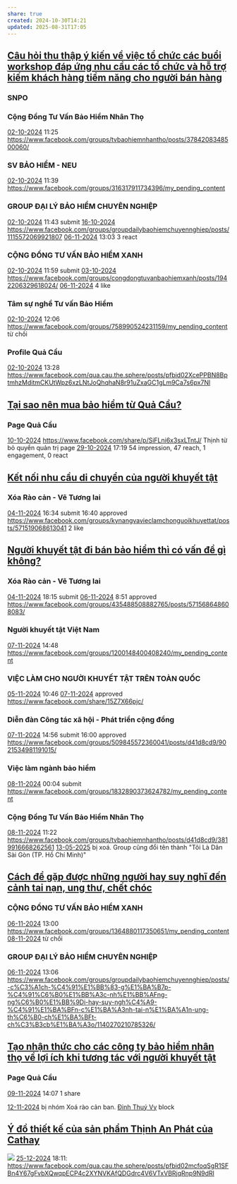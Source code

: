 ```yaml
---
share: true
created: 2024-10-30T14:21
updated: 2025-08-31T17:05
---
```

## [Câu hỏi thu thập ý kiến về việc tổ chức các buổi workshop đáp ứng nhu cầu các tổ chức và hỗ trợ kiếm khách hàng tiềm năng cho người bán hàng](../M%E1%BA%A1ng%20k%E1%BA%BFt%20n%E1%BB%91i%20nhu%20c%E1%BA%A7u/C%C3%A2u%20h%E1%BB%8Fi%20thu%20th%E1%BA%ADp%20%C3%BD%20ki%E1%BA%BFn%20v%E1%BB%81%20vi%E1%BB%87c%20t%E1%BB%95%20ch%E1%BB%A9c%20c%C3%A1c%20bu%E1%BB%95i%20workshop%20%C4%91%C3%A1p%20%E1%BB%A9ng%20nhu%20c%E1%BA%A7u%20c%C3%A1c%20t%E1%BB%95%20ch%E1%BB%A9c%20v%C3%A0%20h%E1%BB%97%20tr%E1%BB%A3%20ki%E1%BA%BFm%20kh%C3%A1ch%20h%C3%A0ng%20ti%E1%BB%81m%20n%C4%83ng%20cho%20ng%C6%B0%E1%BB%9Di%20b%C3%A1n%20h%C3%A0ng.md)
### SNPO
### Cộng Đồng Tư Vấn Bảo Hiểm Nhân Thọ
[02-10-2024](02-10-2024.md) 11:25 https://www.facebook.com/groups/tvbaohiemnhantho/posts/3784208348500060/

### SV BẢO HIỂM - NEU
[02-10-2024](02-10-2024.md) 11:39 https://www.facebook.com/groups/316317911734396/my_pending_content

### GROUP ĐẠI LÝ BẢO HIỂM CHUYÊN NGHIỆP
[02-10-2024](02-10-2024.md) 11:43 submit
[16-10-2024](16-10-2024.md) https://www.facebook.com/groups/groupdailybaohiemchuyennghiep/posts/1115572069921807
[06-11-2024](06-11-2024.md) 13:03 3 react

### CỘNG ĐỒNG TƯ VẤN BẢO HIỂM XANH
[02-10-2024](02-10-2024.md) 11:59 submit
[03-10-2024](03-10-2024.md) https://www.facebook.com/groups/congdongtuvanbaohiemxanh/posts/1942206329618024/
[06-11-2024](06-11-2024.md) 4 like
### Tâm sự nghề Tư vấn Bảo Hiểm
[02-10-2024](02-10-2024.md) 12:06 https://www.facebook.com/groups/758990524231159/my_pending_content
từ chối
### Profile Quả Cầu
[02-10-2024](02-10-2024.md) 13:28 https://www.facebook.com/qua.cau.the.sphere/posts/pfbid02XcePPBN8BptmhzMditmCKUtWpz6xzLNtJoQhqhaN8r91uZxaGC1gLm9Ca7s6px7Nl

## [Tại sao nên mua bảo hiểm từ Quả Cầu?](../Gi%C3%BAp%20nhau%20ki%E1%BA%BFm%20ti%E1%BB%81n/Ch%E1%BA%A1y%20ch%E1%BB%89%20ti%C3%AAu%20cho%20nh%C3%A2n%20vi%C3%AAn%20c%C3%B4ng%20ty/L%C3%A0m%20th%E1%BA%ADt/B%E1%BA%A3o%20hi%E1%BB%83m/Ki%E1%BA%BFm%20kh%C3%A1ch/T%E1%BA%A1i%20sao%20n%C3%AAn%20mua%20b%E1%BA%A3o%20hi%E1%BB%83m%20t%E1%BB%AB%20Qu%E1%BA%A3%20C%E1%BA%A7u.md)
### Page Quả Cầu
[10-10-2024](10-10-2024.md) https://www.facebook.com/share/p/SiFLni6x3sxLTntJ/
Thịnh từ bỏ quyền quản trị page
[29-10-2024](29-10-2024.md) 17:19 54 impression, 47 reach, 1 engagement, 0 react

## [Kết nối nhu cầu di chuyển của người khuyết tật](../../%F0%9F%93%9CT%C3%A0i%20nguy%C3%AAn/%C3%9D%20t%C6%B0%E1%BB%9Fng%20ki%E1%BA%BFm%20ti%E1%BB%81n/%C3%9D%20t%C6%B0%E1%BB%9Fng/Gia%20c%C3%B4ng%20gi%E1%BA%A3i%20ph%C3%A1p/K%E1%BA%BFt%20n%E1%BB%91i%20nhu%20c%E1%BA%A7u%20di%20chuy%E1%BB%83n%20c%E1%BB%A7a%20ng%C6%B0%E1%BB%9Di%20khuy%E1%BA%BFt%20t%E1%BA%ADt.md)
### Xóa Rào cản - Vẽ Tương lai 
[04-11-2024](04-11-2024.md) 16:34 submit
16:40 approved https://www.facebook.com/groups/kynangvavieclamchonguoikhuyettat/posts/571519068613041
2 like

## [Người khuyết tật đi bán bảo hiểm thì có vấn đề gì không?](../M%E1%BA%A1ng%20k%E1%BA%BFt%20n%E1%BB%91i%20nhu%20c%E1%BA%A7u/Ng%C6%B0%E1%BB%9Di%20khuy%E1%BA%BFt%20t%E1%BA%ADt/C%C3%A1c%20c%C3%A2u%20h%E1%BB%8Fi%20v%E1%BB%81%20ng%C6%B0%E1%BB%9Di%20khuy%E1%BA%BFt%20t%E1%BA%ADt.md#Người%20khuyết%20tật%20đi%20bán%20bảo%20hiểm%20thì%20có%20vấn%20đề%20gì%20không?)
### Xóa Rào cản - Vẽ Tương lai 
[04-11-2024](04-11-2024.md) 18:15 submit
[06-11-2024](06-11-2024.md) 8:51 approved https://www.facebook.com/groups/435488508882765/posts/571568648608083/

### Người khuyết tật Việt Nam
[07-11-2024](07-11-2024.md) 14:48 https://www.facebook.com/groups/1200148400408240/my_pending_content

### VIỆC LÀM CHO NGƯỜI KHUYẾT TẬT TRÊN TOÀN QUỐC
[05-11-2024](05-11-2024.md) 10:46 
[07-11-2024](07-11-2024.md) approved https://www.facebook.com/share/15Z7X66pjc/
### Diễn đàn Công tác xã hội - Phát triển cộng đồng
[07-11-2024](07-11-2024.md) 14:56 submit
16:00 approved https://www.facebook.com/groups/509845572360041/posts/d41d8cd9/9021534981191015/

### Việc làm ngành bảo hiểm
[08-11-2024](08-11-2024.md) 00:04 submit https://www.facebook.com/groups/1832890373624782/my_pending_content
### Cộng Đồng Tư Vấn Bảo Hiểm Nhân Thọ
[08-11-2024](08-11-2024.md) 11:22 https://www.facebook.com/groups/tvbaohiemnhantho/posts/d41d8cd9/3819916668262561
[13-05-2025](13-05-2025.md) bị xoá. Group cũng đổi tên thành "Tôi Là Dân Sài Gòn (TP. Hồ Chí Minh)"
## [Cách để gặp được những người hay suy nghĩ đến cảnh tai nạn, ung thư, chết chóc](../Gi%C3%BAp%20nhau%20ki%E1%BA%BFm%20ti%E1%BB%81n/Ch%E1%BA%A1y%20ch%E1%BB%89%20ti%C3%AAu%20cho%20nh%C3%A2n%20vi%C3%AAn%20c%C3%B4ng%20ty/L%C3%A0m%20th%E1%BA%ADt/B%E1%BA%A3o%20hi%E1%BB%83m/Ki%E1%BA%BFm%20kh%C3%A1ch/Ng%C6%B0%E1%BB%9Di%20hay%20suy%20ngh%C4%A9%20%C4%91%E1%BA%BFn%20c%E1%BA%A3nh%20tai%20n%E1%BA%A1n,%20ung%20th%C6%B0,%20ch%E1%BA%BFt%20ch%C3%B3c/C%C3%A1ch%20%C4%91%E1%BB%83%20g%E1%BA%B7p%20%C4%91%C6%B0%E1%BB%A3c%20nh%E1%BB%AFng%20ng%C6%B0%E1%BB%9Di%20hay%20suy%20ngh%C4%A9%20%C4%91%E1%BA%BFn%20c%E1%BA%A3nh%20tai%20n%E1%BA%A1n,%20ung%20th%C6%B0,%20ch%E1%BA%BFt%20ch%C3%B3c.md)
### CỘNG ĐỒNG TƯ VẤN BẢO HIỂM XANH
[06-11-2024](06-11-2024.md) 13:00 https://www.facebook.com/groups/1364880117350651/my_pending_content
[08-11-2024](08-11-2024.md) từ chối

### GROUP ĐẠI LÝ BẢO HIỂM CHUYÊN NGHIỆP
[06-11-2024](06-11-2024.md) 13:06 https://www.facebook.com/groups/groupdailybaohiemchuyennghiep/posts/-c%C3%A1ch-%C4%91%E1%BB%83-g%E1%BA%B7p-%C4%91%C6%B0%E1%BB%A3c-nh%E1%BB%AFng-ng%C6%B0%E1%BB%9Di-hay-suy-ngh%C4%A9-%C4%91%E1%BA%BFn-c%E1%BA%A3nh-tai-n%E1%BA%A1n-ung-th%C6%B0-ch%E1%BA%BFt-ch%C3%B3cb%E1%BA%A3o/1140270210785326/

## [Tạo nhận thức cho các công ty bảo hiểm nhân thọ về lợi ích khi tương tác với người khuyết tật](../M%E1%BA%A1ng%20k%E1%BA%BFt%20n%E1%BB%91i%20nhu%20c%E1%BA%A7u/Ng%C6%B0%E1%BB%9Di%20khuy%E1%BA%BFt%20t%E1%BA%ADt/T%E1%BA%A1o%20nh%E1%BA%ADn%20th%E1%BB%A9c%20cho%20c%C3%A1c%20c%C3%B4ng%20ty%20b%E1%BA%A3o%20hi%E1%BB%83m%20nh%C3%A2n%20th%E1%BB%8D%20v%E1%BB%81%20l%E1%BB%A3i%20%C3%ADch%20khi%20t%C6%B0%C6%A1ng%20t%C3%A1c%20v%E1%BB%9Bi%20ng%C6%B0%E1%BB%9Di%20khuy%E1%BA%BFt%20t%E1%BA%ADt.md)
### Page Quả Cầu
[09-11-2024](09-11-2024.md)
14:07 1 share

[12-11-2024](12-11-2024.md) bị nhóm Xoá rào cản ban. [Đinh Thuý Vy](https://www.facebook.com/Vydt.98) block

## [Ý đồ thiết kế của sản phẩm Thịnh An Phát của Cathay](../../%F0%9F%93%9CT%C3%A0i%20nguy%C3%AAn/Ch%E1%BB%8Dn%20s%E1%BA%A3n%20ph%E1%BA%A9m%20ph%C3%B9%20h%E1%BB%A3p/B%E1%BA%A3o%20hi%E1%BB%83m/Cathay/%C3%9D%20%C4%91%E1%BB%93%20thi%E1%BA%BFt%20k%E1%BA%BF%20c%E1%BB%A7a%20s%E1%BA%A3n%20ph%E1%BA%A9m%20Th%E1%BB%8Bnh%20An%20Ph%C3%A1t%20c%E1%BB%A7a%20Cathay.md)
![](https://i.imgur.com/N6H429w.png)
[25-12-2024](25-12-2024.md) 18:11: https://www.facebook.com/qua.cau.the.sphere/posts/pfbid02mcfoqSgR1SFBn4Y67gFvbXQwqpECP4c2XYNVKAfQDGdrc4V6VTxVBRjqRnp9N9dRl
